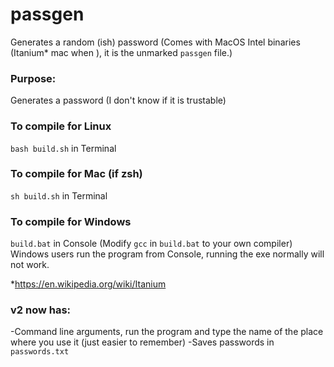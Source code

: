 # passgen
Generates a random (ish) password
(Comes with MacOS Intel binaries (Itanium* mac when ), it is the unmarked `passgen` file.)

### Purpose:
Generates a password (I don't know if it is trustable)

### To compile for Linux
`bash build.sh` in Terminal
### To compile for Mac (if zsh)
`sh build.sh` in Terminal
### To compile for Windows
`build.bat` in Console (Modify `gcc` in `build.bat` to your own compiler)
Windows users run the program from Console, running the exe normally will not work.

*https://en.wikipedia.org/wiki/Itanium

### v2 now has:
-Command line arguments, run the program and type the name of the place where you use it (just easier to remember)
-Saves passwords in `passwords.txt`
